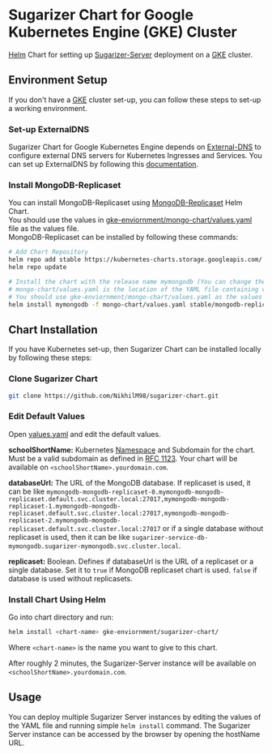 # Sugarizer Chart for Google Kubernetes Engine (GKE) Cluster
[Helm](https://helm.sh/) Chart for setting up [Sugarizer-Server](https://github.com/llaske/sugarizer-server) deployment on a [GKE](https://cloud.google.com/kubernetes-engine) cluster.

## Environment Setup
If you don't have a [GKE](https://cloud.google.com/kubernetes-engine) cluster set-up, you can follow these steps to set-up a working environment.

### Set-up ExternalDNS
Sugarizer Chart for Google Kubernetes Engine depends on [External-DNS](https://github.com/kubernetes-sigs/external-dns) to configure external DNS servers for Kubernetes Ingresses and Services.
You can set up ExternalDNS by following this [documentation](https://github.com/kubernetes-sigs/external-dns/blob/master/docs/tutorials/gke.md).


### Install MongoDB-Replicaset
You can install MongoDB-Replicaset using [MongoDB-Replicaset](https://github.com/helm/charts/tree/master/stable/mongodb-replicaset) Helm Chart.  
You should use the values in [gke-enviornment/mongo-chart/values.yaml](mongo-chart/values.yaml) file as the values file.  
MongoDB-Replicaset can be installed by following these commands:
```bash
# Add Chart Repository
helm repo add stable https://kubernetes-charts.storage.googleapis.com/
helm repo update

# Install the chart with the release name mymongodb (You can change the release name)
# mongo-chart/values.yaml is the location of the YAML file containing values.
# You should use gke-enviornment/mongo-chart/values.yaml as the values file.
helm install mymongodb -f mongo-chart/values.yaml stable/mongodb-replicaset
``` 

## Chart Installation
If you have Kubernetes set-up, then Sugarizer Chart can be installed locally by following these steps:

### Clone Sugarizer Chart
```bash
git clone https://github.com/NikhilM98/sugarizer-chart.git
```

### Edit Default Values
Open [values.yaml](gke-enviornment/sugarizer-chart/values.yaml) and edit the default values.

**schoolShortName:** Kubernetes [Namespace](https://kubernetes.io/docs/concepts/overview/working-with-objects/namespaces/) and Subdomain for the chart. Must be a valid subdomain as defined in [RFC 1123](https://tools.ietf.org/html/rfc1123). Your chart will be available on `<schoolShortName>.yourdomain.com`.

**databaseUrl:** The URL of the MongoDB database. If replicaset is used, it can be like `mymongodb-mongodb-replicaset-0.mymongodb-mongodb-replicaset.default.svc.cluster.local:27017,mymongodb-mongodb-replicaset-1.mymongodb-mongodb-replicaset.default.svc.cluster.local:27017,mymongodb-mongodb-replicaset-2.mymongodb-mongodb-replicaset.default.svc.cluster.local:27017` or if a single database without replicaset is used, then it can be like `sugarizer-service-db-mymongodb.sugarizer-mymongodb.svc.cluster.local`.

**replicaset:** Boolean. Defines if databaseUrl is the URL of a replicaset or a single database. Set it to `true` if MongoDB replicaset chart is used. `false` if database is used without replicasets. 

### Install Chart Using Helm
Go into chart directory and run:
```bash
helm install <chart-name> gke-enviornment/sugarizer-chart/
```
Where `<chart-name>` is the name you want to give to this chart.

After roughly 2 minutes, the Sugarizer-Server instance will be available on `<schoolShortName>.yourdomain.com`.

## Usage
You can deploy multiple Sugarizer Server instances by editing the values of the YAML file and running simple `helm install` command. The Sugarizer Server instance can be accessed by the browser by opening the hostName URL. 
